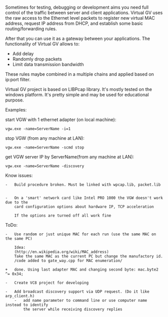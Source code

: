 Sometimes for testing, debugging or development aims you need full control of the traffic between server
and client applications. Virtual GV uses the raw access to the Ethernet level packets to register new
virtual MAC address, request IP address from DHCP, and establish some basic routing/forwarding rules.

After that you can use it as a gateway between your applications. The functionality of Virtual GV allows to:
- Add delay
- Randomly drop packets
- Limit data transmission bandwidth

These rules maybe combined in a multiple chains and applied based on ip:port filter.

Virtual GV project is based on LIBPcap library. It's mostly tested on the windows platform. It's pretty simple and may be used for educational purpose.

Examples:

start VGW with 1 ethernet adapter (on local machine):

	vgw.exe -name=ServerName -i=1

stop VGW (from any machine at LAN):

	vgw.exe -name=ServerName -scmd stop

get VGW server IP by ServerName(from any machine at LAN):

	vgw.exe -name=ServerName -discovery


Know issues:

	-	Build procedure broken. Must be linked with wpcap.lib, packet.lib 


	-	On a 'smart' network card like Intel PRO 1000 the VGW doesn't work due to the 
		card configuration options about hardware IP, TCP acceleration

		If the options are turned off all work fine

ToDo:

	-	Use random or just unique MAC for each run (use the same MAC on the same PC)

		Idea:
		(http://en.wikipedia.org/wiki/MAC_address)
		Take the same MAC as the current PC but change the manufactory id.
		/code added to gate_way.cpp for MAC enumeration/

	+	done. Using last adapter MAC and changing second byte: mac.byte2 ^= 0x34;

	-	Create VC8 project for developing

	-	Add broadcast discovery support via UDP request. (Do it like arp_client.h)
		-	add name parameter to command line or use computer name instead to identify
			the server while receiving discovery replies

		

